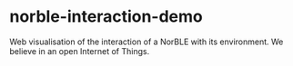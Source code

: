 # norble-interaction-demo
Web visualisation of the interaction of a NorBLE with its environment.  We believe in an open Internet of Things.
